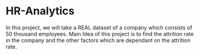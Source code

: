 # HR-Analytics
In this project, we will take a REAL dataset of a company which consists of 50 thousand employees.
Main Idea of this project is to find the attrition rate in the company and the other factors which are dependant on the attrition rate.

